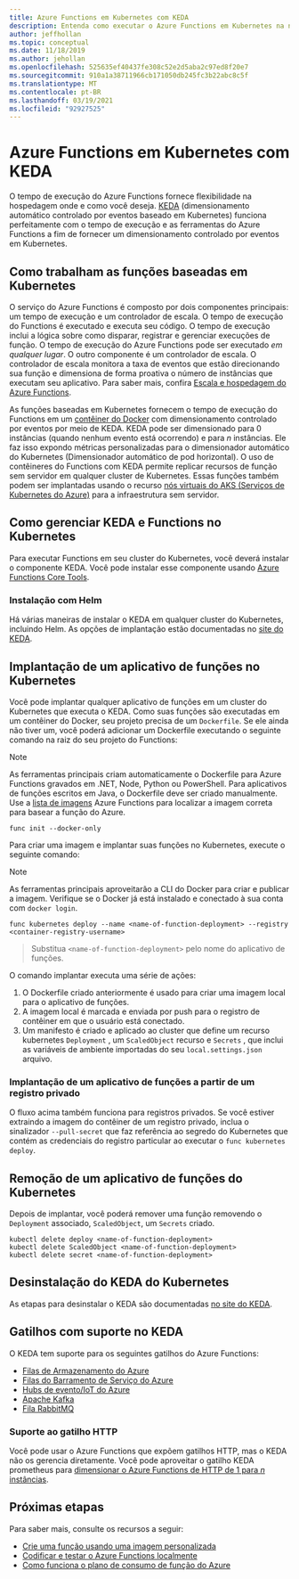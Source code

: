 ```yaml
---
title: Azure Functions em Kubernetes com KEDA
description: Entenda como executar o Azure Functions em Kubernetes na nuvem ou no local usando o KEDA, o dimensionamento automático controlado por eventos baseado em Kubernetes.
author: jeffhollan
ms.topic: conceptual
ms.date: 11/18/2019
ms.author: jehollan
ms.openlocfilehash: 525635ef40437fe308c52e2d5aba2c97ed8f20e7
ms.sourcegitcommit: 910a1a38711966cb171050db245fc3b22abc8c5f
ms.translationtype: MT
ms.contentlocale: pt-BR
ms.lasthandoff: 03/19/2021
ms.locfileid: "92927525"
---
```

# <a name="azure-functions-on-kubernetes-with-keda"></a>Azure Functions em Kubernetes com KEDA

O tempo de execução do Azure Functions fornece flexibilidade na hospedagem onde e como você deseja.  [KEDA](https://keda.sh) (dimensionamento automático controlado por eventos baseado em Kubernetes) funciona perfeitamente com o tempo de execução e as ferramentas do Azure Functions a fim de fornecer um dimensionamento controlado por eventos em Kubernetes.

## <a name="how-kubernetes-based-functions-work"></a>Como trabalham as funções baseadas em Kubernetes

O serviço do Azure Functions é composto por dois componentes principais: um tempo de execução e um controlador de escala.  O tempo de execução do Functions é executado e executa seu código.  O tempo de execução inclui a lógica sobre como disparar, registrar e gerenciar execuções de função.  O tempo de execução do Azure Functions pode ser executado *em qualquer lugar*.  O outro componente é um controlador de escala.  O controlador de escala monitora a taxa de eventos que estão direcionando sua função e dimensiona de forma proativa o número de instâncias que executam seu aplicativo.  Para saber mais, confira [Escala e hospedagem do Azure Functions](functions-scale.md).

As funções baseadas em Kubernetes fornecem o tempo de execução do Functions em um [contêiner do Docker](functions-create-function-linux-custom-image.md) com dimensionamento controlado por eventos por meio de KEDA.  KEDA pode ser dimensionado para 0 instâncias (quando nenhum evento está ocorrendo) e para *n* instâncias. Ele faz isso expondo métricas personalizadas para o dimensionador automático do Kubernetes (Dimensionador automático de pod horizontal).  O uso de contêineres do Functions com KEDA permite replicar recursos de função sem servidor em qualquer cluster de Kubernetes.  Essas funções também podem ser implantadas usando o recurso [nós virtuais do AKS (Serviços de Kubernetes do Azure)](../aks/virtual-nodes-cli.md) para a infraestrutura sem servidor.

## <a name="managing-keda-and-functions-in-kubernetes"></a>Como gerenciar KEDA e Functions no Kubernetes

Para executar Functions em seu cluster do Kubernetes, você deverá instalar o componente KEDA. Você pode instalar esse componente usando [Azure Functions Core Tools](functions-run-local.md).

### <a name="installing-with-helm"></a>Instalação com Helm

Há várias maneiras de instalar o KEDA em qualquer cluster do Kubernetes, incluindo Helm.  As opções de implantação estão documentadas no [site do KEDA](https://keda.sh/docs/1.4/deploy/).

## <a name="deploying-a-function-app-to-kubernetes"></a>Implantação de um aplicativo de funções no Kubernetes

Você pode implantar qualquer aplicativo de funções em um cluster do Kubernetes que executa o KEDA.  Como suas funções são executadas em um contêiner do Docker, seu projeto precisa de um `Dockerfile`.  Se ele ainda não tiver um, você poderá adicionar um Dockerfile executando o seguinte comando na raiz do seu projeto do Functions:

> [!NOTE]
> As ferramentas principais criam automaticamente o Dockerfile para Azure Functions gravados em .NET, Node, Python ou PowerShell. Para aplicativos de funções escritos em Java, o Dockerfile deve ser criado manualmente. Use a [lista de imagens](https://github.com/Azure/azure-functions-docker) Azure Functions para localizar a imagem correta para basear a função do Azure.

```cli
func init --docker-only
```

Para criar uma imagem e implantar suas funções no Kubernetes, execute o seguinte comando:

> [!NOTE]
> As ferramentas principais aproveitarão a CLI do Docker para criar e publicar a imagem. Verifique se o Docker já está instalado e conectado à sua conta com `docker login`.

```cli
func kubernetes deploy --name <name-of-function-deployment> --registry <container-registry-username>
```

> Substitua `<name-of-function-deployment>` pelo nome do aplicativo de funções.

O comando implantar executa uma série de ações:
1. O Dockerfile criado anteriormente é usado para criar uma imagem local para o aplicativo de funções.
2. A imagem local é marcada e enviada por push para o registro de contêiner em que o usuário está conectado.
3. Um manifesto é criado e aplicado ao cluster que define um recurso kubernetes `Deployment` , um `ScaledObject` recurso e `Secrets` , que inclui as variáveis de ambiente importadas do seu `local.settings.json` arquivo.

### <a name="deploying-a-function-app-from-a-private-registry"></a>Implantação de um aplicativo de funções a partir de um registro privado

O fluxo acima também funciona para registros privados.  Se você estiver extraindo a imagem do contêiner de um registro privado, inclua o sinalizador `--pull-secret` que faz referência ao segredo do Kubernetes que contém as credenciais do registro particular ao executar o `func kubernetes deploy`.

## <a name="removing-a-function-app-from-kubernetes"></a>Remoção de um aplicativo de funções do Kubernetes

Depois de implantar, você poderá remover uma função removendo o `Deployment` associado, `ScaledObject`, um `Secrets` criado.

```cli
kubectl delete deploy <name-of-function-deployment>
kubectl delete ScaledObject <name-of-function-deployment>
kubectl delete secret <name-of-function-deployment>
```

## <a name="uninstalling-keda-from-kubernetes"></a>Desinstalação do KEDA do Kubernetes

As etapas para desinstalar o KEDA são documentadas [no site do KEDA](https://keda.sh/docs/1.4/deploy/).

## <a name="supported-triggers-in-keda"></a>Gatilhos com suporte no KEDA

O KEDA tem suporte para os seguintes gatilhos do Azure Functions:

* [Filas de Armazenamento do Azure](functions-bindings-storage-queue.md)
* [Filas do Barramento de Serviço do Azure](functions-bindings-service-bus.md)
* [Hubs de evento/IoT do Azure](functions-bindings-event-hubs.md)
* [Apache Kafka](https://github.com/azure/azure-functions-kafka-extension)
* [Fila RabbitMQ](https://github.com/azure/azure-functions-rabbitmq-extension)

### <a name="http-trigger-support"></a>Suporte ao gatilho HTTP

Você pode usar o Azure Functions que expõem gatilhos HTTP, mas o KEDA não os gerencia diretamente.  Você pode aproveitar o gatilho KEDA prometheus para [dimensionar o Azure Functions de HTTP de 1 para *n* instâncias](https://dev.to/anirudhgarg_99/scale-up-and-down-a-http-triggered-function-app-in-kubernetes-using-keda-4m42).

## <a name="next-steps"></a>Próximas etapas
Para saber mais, consulte os recursos a seguir:

* [Crie uma função usando uma imagem personalizada](functions-create-function-linux-custom-image.md)
* [Codificar e testar o Azure Functions localmente](functions-develop-local.md)
* [Como funciona o plano de consumo de função do Azure](functions-scale.md)